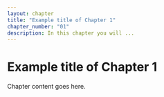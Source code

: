 ```yaml
---
layout: chapter
title: "Example title of Chapter 1"
chapter_number: "01"
description: In this chapter you will ...
---
```


# Example title of Chapter 1

Chapter content goes here.